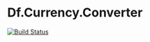 # Df.Currency.Converter


[![Build Status](https://travis-ci.com/grfgabrielti/Df.Currency.Converter.svg?branch=master)](https://travis-ci.com/grfgabrielti/Df.Currency.Converter)
